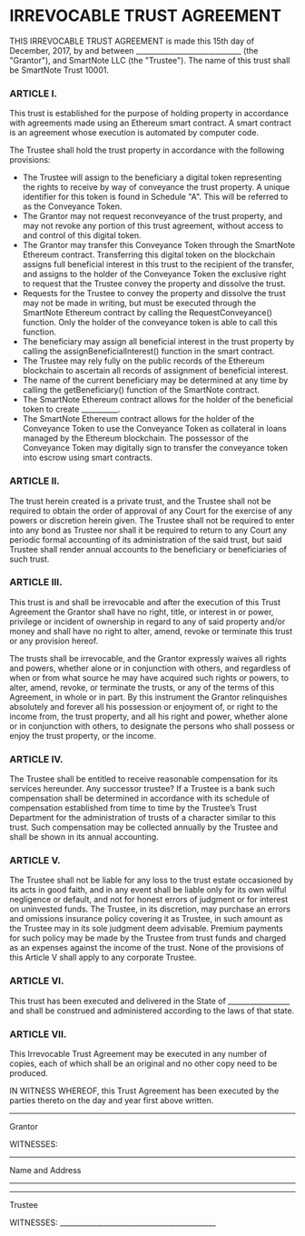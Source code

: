 # IRREVOCABLE TRUST AGREEMENT


THIS IRREVOCABLE TRUST AGREEMENT is made this 15th day of December, 2017, by and between _____________________________ (the "Grantor"), and SmartNote LLC (the "Trustee"). The name of this trust shall be SmartNote Trust 10001.

### ARTICLE I.

This trust is established for the purpose of holding property in accordance with agreements made using an Ethereum smart contract. A smart contract is an agreement whose execution is automated by computer code.

The Trustee shall hold the trust property in accordance with the following provisions:

* The Trustee will assign to the beneficiary a digital token representing the rights to receive by way of conveyance the trust property. A unique identifier for this token is found in Schedule "A". This will be referred to as the Conveyance Token.
* The Grantor may not request reconveyance of the trust property, and may not revoke any portion of this trust agreement, without access to and control of this digital token.
* The Grantor may transfer this Conveyance Token through the SmartNote Ethereum contract. Transferring this digital token on the blockchain assigns full beneficial interest in this trust to the recipient of the transfer, and assigns to the holder of the Conveyance Token the exclusive right to request that the Trustee convey the property and dissolve the trust.
* Requests for the Trustee to convey the property and dissolve the trust may not be made in writing, but must be executed through the SmartNote Ethereum contract by calling the RequestConveyance() function. Only the holder of the conveyance token is able to call this function.
* The beneficiary may assign all beneficial interest in the trust property by calling the assignBeneficialInterest() function in the smart contract.
* The Trustee may rely fully on the public records of the Ethereum blockchain to ascertain all records of assignment of beneficial interest.
* The name of the current beneficiary may be determined at any time by calling the getBeneficiary() function of the SmartNote contract.
* The SmartNote Ethereum contract allows for the holder of the beneficial token to create __________.
* The SmartNote Ethereum contract allows for the holder of the Conveyance Token to use the Conveyance Token as collateral in loans managed by the Ethereum blockchain. The possessor of the Conveyance Token may digitally sign to transfer the conveyance token into escrow using smart contracts.

### ARTICLE II.
The trust herein created is a private trust, and the Trustee shall not be required to obtain the order of approval of any Court for the exercise of any powers or discretion herein given.  The Trustee shall not be required to enter into any bond as Trustee nor shall it be required to return to any Court any periodic formal accounting of its administration of the said trust, but said Trustee shall render annual accounts to the beneficiary or beneficiaries of such trust.

### ARTICLE III.
This trust is and shall be irrevocable and after the execution of this Trust Agreement the Grantor shall have no right, title, or interest in or power, privilege or incident of ownership in regard to any of said property and/or money and shall have no right to alter, amend, revoke or terminate this trust or any provision hereof.

The trusts shall be irrevocable, and the Grantor expressly waives all rights and powers, whether alone or in conjunction with others, and regardless of when or from what source he may have acquired such rights or powers, to alter, amend, revoke, or terminate the trusts, or any of the terms of this Agreement, in whole or in part. By this instrument the Grantor relinquishes absolutely and forever all his possession or enjoyment of, or right to the income from, the trust property, and all his right and power, whether alone or in conjunction with others, to designate the persons who shall possess or enjoy the trust property, or the income.

### ARTICLE IV.
The Trustee shall be entitled to receive reasonable compensation for its services hereunder.  Any successor trustee? If a Trustee is a bank such compensation shall be determined in accordance with its schedule of compensation established from time to time by the Trustee’s Trust Department for the administration of trusts of a character similar to this trust.  Such compensation may be collected annually by the Trustee and shall be shown in its annual accounting.

### ARTICLE V.
The Trustee shall not be liable for any loss to the trust estate occasioned by its acts in good faith, and in any event shall be liable only for its own wilful negligence or default, and not for honest errors of judgment or for interest on uninvested funds.  The Trustee, in its discretion, may purchase an errors and omissions insurance policy covering it as Trustee, in such amount as the Trustee may in its sole judgment deem advisable.  Premium payments for such policy may be made by the Trustee from trust funds and charged as an expenses against the income of the trust.  None of the provisions of this Article V shall apply to any corporate Trustee.

### ARTICLE VI.
This trust has been executed and delivered in the State of _________________ and shall be construed and administered according to the laws of that state.

### ARTICLE VII.
This Irrevocable Trust Agreement may be executed in any number of copies, each of which shall be an original and no other copy need to be produced.

IN WITNESS WHEREOF, this Trust Agreement has been executed by the parties thereto on the day and year first above written.

 __________________________________

Grantor

WITNESSES:

__________________________________

Name and Address

__________________________________

__________________________________

Trustee

WITNESSES:                                                                                                                                          ___________________________________________
